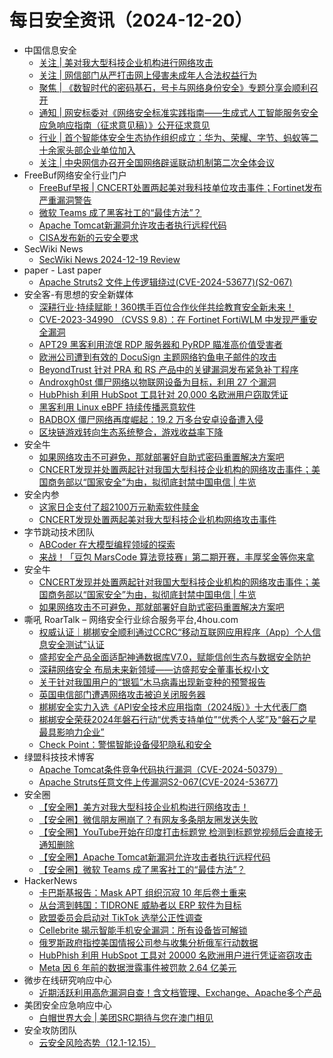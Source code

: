 # 每日安全资讯（2024-12-20）

- 中国信息安全
  - [关注 | 美对我大型科技企业机构进行网络攻击](https://mp.weixin.qq.com/s?__biz=MzA5MzE5MDAzOA==&mid=2664232585&idx=1&sn=4bdc5b730e2cb59040913dcc5724543b&chksm=8b59f470bc2e7d66c997708707535ef6604eab4dd3a6e6a53d735398787eb77291a7e2b496ac&scene=58&subscene=0#rd)
  - [关注 | 网信部门从严打击网上侵害未成年人合法权益行为](https://mp.weixin.qq.com/s?__biz=MzA5MzE5MDAzOA==&mid=2664232585&idx=2&sn=fe117803d3a2b52aa3c878f5cd82ea2b&chksm=8b59f470bc2e7d66e1ad152cb78bf804307e4dd34bf1366e3a63fee4128bbd85b5d572b71517&scene=58&subscene=0#rd)
  - [聚焦 | 《数智时代的密码基石，号卡与网络身份安全》专题分享会顺利召开](https://mp.weixin.qq.com/s?__biz=MzA5MzE5MDAzOA==&mid=2664232585&idx=3&sn=fb050cf990f4feab5009657e3cffad99&chksm=8b59f470bc2e7d66e73fb1c6686a10de2635b42d60ae4c4d312009c203184a7bbc3634c11ab7&scene=58&subscene=0#rd)
  - [通知 | 网安标委对《网络安全标准实践指南——生成式人工智能服务安全应急响应指南（征求意见稿）》公开征求意见](https://mp.weixin.qq.com/s?__biz=MzA5MzE5MDAzOA==&mid=2664232585&idx=4&sn=ed98015d518c53b470eb8549a7e4792a&chksm=8b59f470bc2e7d66b79a260fd10b0c8be90ccf32f397f4c80413b47935cf06724e7390d69b92&scene=58&subscene=0#rd)
  - [行业 | 首个智能体安全生态协作组织成立：华为、荣耀、字节、蚂蚁等二十余家头部企业单位加入](https://mp.weixin.qq.com/s?__biz=MzA5MzE5MDAzOA==&mid=2664232585&idx=6&sn=f0b19c29a6c1312fbad62b296c26f968&chksm=8b59f470bc2e7d664baf59cc411c671a6fbac9fa62b7f10f1eefe8e0ffe4c45ba98698931b61&scene=58&subscene=0#rd)
  - [关注 | 中央网信办召开全国网络辟谣联动机制第二次全体会议](https://mp.weixin.qq.com/s?__biz=MzA5MzE5MDAzOA==&mid=2664232585&idx=7&sn=ae4af6d806a2a7b684ebf826d78a8d59&chksm=8b59f470bc2e7d66dd38ebe64d84288943d0a9d09b358e735cbdb4462406fba67e9df10276a5&scene=58&subscene=0#rd)
- FreeBuf网络安全行业门户
  - [FreeBuf早报 | CNCERT处置两起美对我科技单位攻击事件；Fortinet发布严重漏洞警告](https://www.freebuf.com/news/418131.html)
  - [微软 Teams 成了黑客社工的“最佳方法”？](https://www.freebuf.com/news/418092.html)
  - [Apache Tomcat新漏洞允许攻击者执行远程代码](https://www.freebuf.com/news/418076.html)
  - [CISA发布新的云安全要求](https://www.freebuf.com/news/418073.html)
- SecWiki News
  - [SecWiki News 2024-12-19 Review](http://www.sec-wiki.com/?2024-12-19)
- paper - Last paper
  - [Apache Struts2 文件上传逻辑绕过(CVE-2024-53677)(S2-067)](https://paper.seebug.org/3256/)
- 安全客-有思想的安全新媒体
  - [深耕行业·持续赋能！360携手百位合作伙伴共绘教育安全新未来！](https://www.anquanke.com/post/id/302858)
  - [CVE-2023-34990 （CVSS 9.8）：在 Fortinet FortiWLM 中发现严重安全漏洞](https://www.anquanke.com/post/id/302855)
  - [APT29 黑客利用流氓 RDP 服务器和 PyRDP 瞄准高价值受害者](https://www.anquanke.com/post/id/302852)
  - [欧洲公司遭到有效的 DocuSign 主题网络钓鱼电子邮件的攻击](https://www.anquanke.com/post/id/302849)
  - [BeyondTrust 针对 PRA 和 RS 产品中的关键漏洞发布紧急补丁程序](https://www.anquanke.com/post/id/302846)
  - [Androxgh0st 僵尸网络以物联网设备为目标，利用 27 个漏洞](https://www.anquanke.com/post/id/302843)
  - [HubPhish 利用 HubSpot 工具针对 20,000 名欧洲用户窃取凭证](https://www.anquanke.com/post/id/302840)
  - [黑客利用 Linux eBPF 持续传播恶意软件](https://www.anquanke.com/post/id/302837)
  - [BADBOX 僵尸网络再度崛起：19.2 万多台安卓设备遭入侵](https://www.anquanke.com/post/id/302834)
  - [区块链游戏转向生态系统整合，游戏收益率下降](https://www.anquanke.com/post/id/302831)
- 安全牛
  - [如果网络攻击不可避免，那就部署好自助式密码重置解决方案吧](https://www.aqniu.com/homenews/107607.html)
  - [CNCERT发现并处置两起针对我国大型科技企业机构的网络攻击事件；美国商务部以“国家安全”为由，拟彻底封禁中国电信 | 牛览](https://www.aqniu.com/homenews/107606.html)
- 安全内参
  - [这家日企支付了超2100万元勒索软件赎金](https://mp.weixin.qq.com/s?__biz=MzI4NDY2MDMwMw==&mid=2247513315&idx=1&sn=b18c4d41a0a28b256ad62ec550fe5e96&chksm=ebfaf3c3dc8d7ad5bbcb51993ef5e69dad54c015ee3eb951dfc819f6dc7d3d4f0b047f19fb7a&scene=58&subscene=0#rd)
  - [CNCERT发现处置两起美对我大型科技企业机构网络攻击事件](https://mp.weixin.qq.com/s?__biz=MzI4NDY2MDMwMw==&mid=2247513315&idx=2&sn=b493e8b2b7d49bb341c94323ee57ad16&chksm=ebfaf3c3dc8d7ad5a7b6c2caf82e591280d160ef9f8f6b2b9ef0188ce9b8c35308ddaaf7d1f9&scene=58&subscene=0#rd)
- 字节跳动技术团队
  - [ABCoder 在大模型编程领域的探索](https://mp.weixin.qq.com/s?__biz=MzI1MzYzMjE0MQ==&mid=2247512439&idx=1&sn=fcfd1c87a32dd3bf962ae0ee17878d6b&chksm=e9d37a95dea4f383efcedc772f2c135dc9a46ef695e5a89d852391680510a2977e7efd77b974&scene=58&subscene=0#rd)
  - [来战！「豆包 MarsCode 算法竞技赛」第二期开赛，丰厚奖金等你来拿](https://mp.weixin.qq.com/s?__biz=MzI1MzYzMjE0MQ==&mid=2247512439&idx=2&sn=71af251ced0b12acb269146befccf661&chksm=e9d37a95dea4f3837c9f02d93d833e9835ba601f4be3d3a26a3c900a2758e126bbb90bd526cf&scene=58&subscene=0#rd)
- 安全牛
  - [CNCERT发现并处置两起针对我国大型科技企业机构的网络攻击事件；美国商务部以“国家安全”为由，拟彻底封禁中国电信 | 牛览](https://mp.weixin.qq.com/s?__biz=MjM5Njc3NjM4MA==&mid=2651134136&idx=1&sn=974536311272944581d940a319697551&chksm=bd15a86b8a62217d8130bdb961ddd1f3ab862076f683ff156e9521313c565d6454d88dc0655c&scene=58&subscene=0#rd)
  - [如果网络攻击不可避免，那就部署好自助式密码重置解决方案吧](https://mp.weixin.qq.com/s?__biz=MjM5Njc3NjM4MA==&mid=2651134136&idx=2&sn=d0da95a01eeb0a0aba36c36b29a2a9d0&chksm=bd15a86b8a62217db39e3b928499c02b298683e1796f0465969cc50d522c2da84d10ce77cec8&scene=58&subscene=0#rd)
- 嘶吼 RoarTalk – 网络安全行业综合服务平台,4hou.com
  - [权威认证｜梆梆安全顺利通过CCRC“移动互联网应用程序（App）个人信息安全测试”认证](https://www.4hou.com/posts/J1Wv)
  - [盛邦安全产品全面适配神通数据库V7.0，赋能信创生态与数据安全防护](https://www.4hou.com/posts/xyLE)
  - [深耕网络安全 布局未来新领域——访盛邦安全董事长权小文](https://www.4hou.com/posts/vwLM)
  - [关于针对我国用户的“银狐”木马病毒出现新变种的预警报告](https://www.4hou.com/posts/MXWR)
  - [英国电信部门遭遇网络攻击被迫关闭服务器](https://www.4hou.com/posts/zAQO)
  - [梆梆安全实力入选《API安全技术应用指南（2024版）》十大代表厂商](https://www.4hou.com/posts/KG9J)
  - [梆梆安全荣获2024年磐石行动“优秀支持单位”“优秀个人奖”及“磐石之星最具影响力企业”](https://www.4hou.com/posts/LGWj)
  - [Check Point：警惕智能设备侵犯隐私和安全](https://www.4hou.com/posts/rpVW)
- 绿盟科技技术博客
  - [Apache Tomcat条件竞争代码执行漏洞（CVE-2024-50379）](https://blog.nsfocus.net/apache-tomcacve-2024-50379/)
  - [Apache Struts任意文件上传漏洞S2-067(CVE-2024-53677)](https://blog.nsfocus.net/apache-strutss2-067cve-2024-53677/)
- 安全圈
  - [【安全圈】美方对我大型科技企业机构进行网络攻击！](https://mp.weixin.qq.com/s?__biz=MzIzMzE4NDU1OQ==&mid=2652066717&idx=1&sn=16cc25510eb891ef006ff6a2c2ab0b30&chksm=f36e7fddc419f6cb2b248d832620a322a76f9dcb7fc9e86b7e09badaa1b3ee0122f6dcd17ae6&scene=58&subscene=0#rd)
  - [【安全圈】微信朋友圈崩了？有网友多条朋友圈发送失败](https://mp.weixin.qq.com/s?__biz=MzIzMzE4NDU1OQ==&mid=2652066717&idx=2&sn=8d067f73edf1ffb17f58bc2b50a66069&chksm=f36e7fddc419f6cbb6f25e57a15dd2662a4a7df65d1537af0e8f001f0850fc8b2bde39d098b2&scene=58&subscene=0#rd)
  - [【安全圈】YouTube开始在印度打击标题党 检测到标题党视频后会直接无通知删除](https://mp.weixin.qq.com/s?__biz=MzIzMzE4NDU1OQ==&mid=2652066717&idx=3&sn=2f0323108881b9e1909b6ef998040194&chksm=f36e7fddc419f6cb062b22cb57303f3fbc7c731e8510dfeea74db648adc5566985edda45c458&scene=58&subscene=0#rd)
  - [【安全圈】Apache Tomcat新漏洞允许攻击者执行远程代码](https://mp.weixin.qq.com/s?__biz=MzIzMzE4NDU1OQ==&mid=2652066717&idx=4&sn=b641682a1ea1ea39882cd929b37a230e&chksm=f36e7fddc419f6cba24202816ce961aac15b183ff97a27fbb019b434f5d7e60a6fdfa32e0d2d&scene=58&subscene=0#rd)
  - [【安全圈】微软 Teams 成了黑客社工的“最佳方法”？](https://mp.weixin.qq.com/s?__biz=MzIzMzE4NDU1OQ==&mid=2652066717&idx=5&sn=12a7ff0e81888cf4e8950bc71072a080&chksm=f36e7fddc419f6cb58254a6747062882b84c53fcac2dd1f5da04e5b1d6582f3efb761f95c16d&scene=58&subscene=0#rd)
- HackerNews
  - [卡巴斯基报告：Mask APT 组织沉寂 10 年后卷土重来](https://hackernews.cc/archives/56373)
  - [从台湾到韩国：TIDRONE 威胁者以 ERP 软件为目标](https://hackernews.cc/archives/56367)
  - [欧盟委员会启动对 TikTok 选举公正性调查](https://hackernews.cc/archives/56364)
  - [Cellebrite 揭示智能手机安全漏洞：所有设备皆可解锁](https://hackernews.cc/archives/56354)
  - [俄罗斯政府指控美国情报公司参与收集分析俄军行动数据](https://hackernews.cc/archives/56351)
  - [HubPhish 利用 HubSpot 工具对 20000 名欧洲用户进行凭证盗窃攻击](https://hackernews.cc/archives/56345)
  - [Meta 因 6 年前的数据泄露事件被罚款 2.64 亿美元](https://hackernews.cc/archives/56340)
- 微步在线研究响应中心
  - [近期活跃利用高危漏洞自查！含文档管理、Exchange、Apache多个产品](https://mp.weixin.qq.com/s?__biz=Mzg5MTc3ODY4Mw==&mid=2247507585&idx=1&sn=5ece95159551948b0ffa7cd719aefdf7&chksm=cfcabd95f8bd34838fd5ab4044866d81a0b443ffbc5e66f89c4407b9b866ee891f036097b191&scene=58&subscene=0#rd)
- 美团安全应急响应中心
  - [白帽世界大会 | 美团SRC期待与您在澳门相见](https://mp.weixin.qq.com/s?__biz=MzI5MDc4MTM3Mg==&mid=2247493590&idx=1&sn=0281d8d3faa07d26a91b338102cb7c61&chksm=ec180605db6f8f138853b493e0e34cf24d9ccc265a72fc721fba5cfbd25c0854f757b3cd0e16&scene=58&subscene=0#rd)
- 安全攻防团队
  - [​云安全风险态势（12.1-12.15）](https://mp.weixin.qq.com/s?__biz=MzkzNTI4NjU1Mw==&mid=2247485025&idx=1&sn=6b7f681c9bf444c1c7f9bbaf4c6e61bc&chksm=c2b10417f5c68d016db08dac5b9394cbffc821d926bc43a19313c5423ec31837f2716e9d83a4&scene=58&subscene=0#rd)
